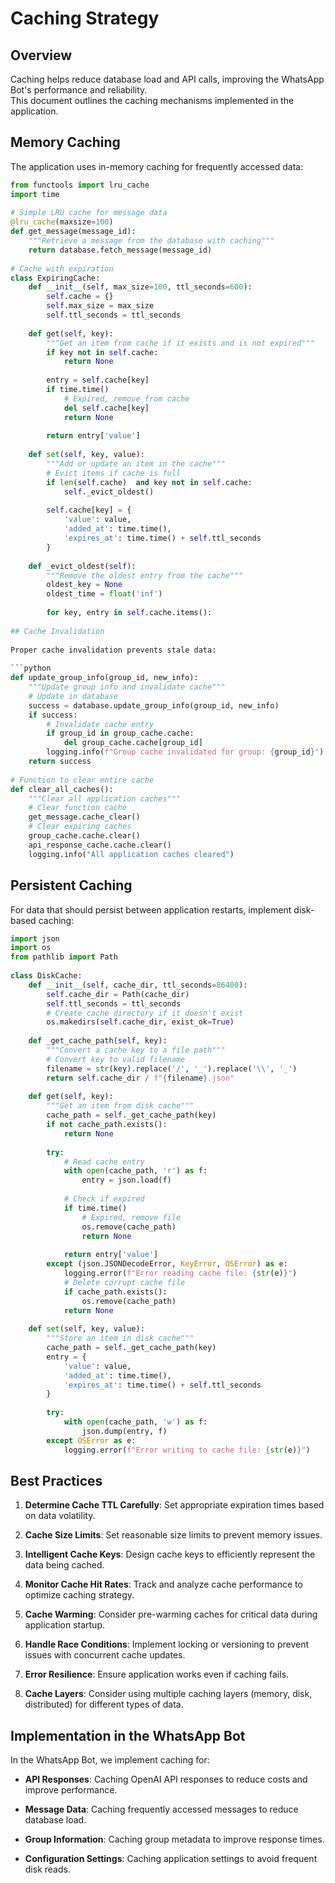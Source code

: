 # Caching Strategy  
  
## Overview  
  
Caching helps reduce database load and API calls, improving the WhatsApp Bot's performance and reliability.  
This document outlines the caching mechanisms implemented in the application.  
  
## Memory Caching  
  
The application uses in-memory caching for frequently accessed data:  
  
```python  
from functools import lru_cache  
import time  
  
# Simple LRU cache for message data  
@lru_cache(maxsize=100)  
def get_message(message_id):  
    """Retrieve a message from the database with caching"""  
    return database.fetch_message(message_id)  
  
# Cache with expiration  
class ExpiringCache:  
    def __init__(self, max_size=100, ttl_seconds=600):  
        self.cache = {}  
        self.max_size = max_size  
        self.ttl_seconds = ttl_seconds  
  
    def get(self, key):  
        """Get an item from cache if it exists and is not expired"""  
        if key not in self.cache:  
            return None  
  
        entry = self.cache[key]  
        if time.time()  
            # Expired, remove from cache  
            del self.cache[key]  
            return None  
  
        return entry['value']  
  
    def set(self, key, value):  
        """Add or update an item in the cache"""  
        # Evict items if cache is full  
        if len(self.cache)  and key not in self.cache:  
            self._evict_oldest()  
  
        self.cache[key] = {  
            'value': value,  
            'added_at': time.time(),  
            'expires_at': time.time() + self.ttl_seconds  
        }  
  
    def _evict_oldest(self):  
        """Remove the oldest entry from the cache"""  
        oldest_key = None  
        oldest_time = float('inf')  
  
        for key, entry in self.cache.items():  
  
## Cache Invalidation  
  
Proper cache invalidation prevents stale data:  
  
```python  
def update_group_info(group_id, new_info):  
    """Update group info and invalidate cache"""  
    # Update in database  
    success = database.update_group_info(group_id, new_info)  
    if success:  
        # Invalidate cache entry  
        if group_id in group_cache.cache:  
            del group_cache.cache[group_id]  
        logging.info(f"Group cache invalidated for group: {group_id}")  
    return success  
  
# Function to clear entire cache  
def clear_all_caches():  
    """Clear all application caches"""  
    # Clear function cache  
    get_message.cache_clear()  
    # Clear expiring caches  
    group_cache.cache.clear()  
    api_response_cache.cache.clear()  
    logging.info("All application caches cleared")  
```  
  
## Persistent Caching  
  
For data that should persist between application restarts, implement disk-based caching:  
  
```python  
import json  
import os  
from pathlib import Path  
  
class DiskCache:  
    def __init__(self, cache_dir, ttl_seconds=86400):  
        self.cache_dir = Path(cache_dir)  
        self.ttl_seconds = ttl_seconds  
        # Create cache directory if it doesn't exist  
        os.makedirs(self.cache_dir, exist_ok=True)  
  
    def _get_cache_path(self, key):  
        """Convert a cache key to a file path"""  
        # Convert key to valid filename  
        filename = str(key).replace('/', '_').replace('\\', '_')  
        return self.cache_dir / f"{filename}.json"  
  
    def get(self, key):  
        """Get an item from disk cache"""  
        cache_path = self._get_cache_path(key)  
        if not cache_path.exists():  
            return None  
  
        try:  
            # Read cache entry  
            with open(cache_path, 'r') as f:  
                entry = json.load(f)  
  
            # Check if expired  
            if time.time()  
                # Expired, remove file  
                os.remove(cache_path)  
                return None  
  
            return entry['value']  
        except (json.JSONDecodeError, KeyError, OSError) as e:  
            logging.error(f"Error reading cache file: {str(e)}")  
            # Delete corrupt cache file  
            if cache_path.exists():  
                os.remove(cache_path)  
            return None  
  
    def set(self, key, value):  
        """Store an item in disk cache"""  
        cache_path = self._get_cache_path(key)  
        entry = {  
            'value': value,  
            'added_at': time.time(),  
            'expires_at': time.time() + self.ttl_seconds  
        }  
  
        try:  
            with open(cache_path, 'w') as f:  
                json.dump(entry, f)  
        except OSError as e:  
            logging.error(f"Error writing to cache file: {str(e)}")  
```  
  
## Best Practices  
  
1. **Determine Cache TTL Carefully**: Set appropriate expiration times based on data volatility.  
  
2. **Cache Size Limits**: Set reasonable size limits to prevent memory issues.  
  
3. **Intelligent Cache Keys**: Design cache keys to efficiently represent the data being cached.  
  
4. **Monitor Cache Hit Rates**: Track and analyze cache performance to optimize caching strategy.  
  
5. **Cache Warming**: Consider pre-warming caches for critical data during application startup.  
  
6. **Handle Race Conditions**: Implement locking or versioning to prevent issues with concurrent cache updates.  
  
7. **Error Resilience**: Ensure application works even if caching fails.  
  
8. **Cache Layers**: Consider using multiple caching layers (memory, disk, distributed) for different types of data.  
  
## Implementation in the WhatsApp Bot  
  
In the WhatsApp Bot, we implement caching for:  
  
- **API Responses**: Caching OpenAI API responses to reduce costs and improve performance.  
  
- **Message Data**: Caching frequently accessed messages to reduce database load.  
  
- **Group Information**: Caching group metadata to improve response times.  
  
- **Configuration Settings**: Caching application settings to avoid frequent disk reads. 
